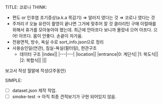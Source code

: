 TITLE: 코로나
THINK:
- 편도 or 인후염 초기증상(a.k.a 목감기) ⇒ 알러지 였다는 것 ⇒ 코로나 였다는 것
- 주저리
    if 오늘 유란이 촬영이 끝나면 그거에 맞추어 잘 것
    클라리틴 구매
    이럴때를 위해서 휴가를 모아놓아야 했는데. 최근에 안아프다 보니까 몰랐네
    으어 아프다. 으어! 아프다.
    몸이 안좋다. 손끝이 차가움.
- 전용면적, 방수, 욕실 수로 sort_info.json으로 정리
- 사용승인일(연관), 침실-욕실(필터링), 현관구조
    - 데이터 구조
        |index||
        |---|---|
        |location||
        |entrance|0: 계단식|
        |1: 복도식||
        |2: 복합식||
        |||
        

보고서 작성 월말에 작성(2주동안)

SIMPLE:
- [ ] dataset.json 제작 작업.
- [ ] smoke-test → 아직 최종 견적보기가 구현 되어있지 않음.